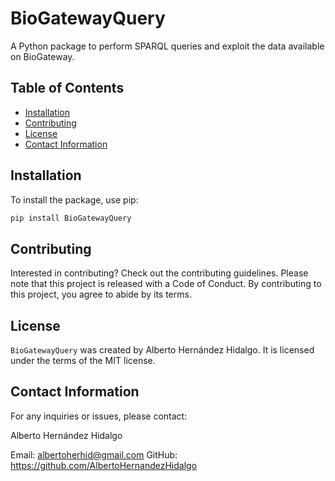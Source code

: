 # BioGatewayQuery

A Python package to perform SPARQL queries and exploit the data available on BioGateway.

## Table of Contents

- [Installation](#installation)
- [Contributing](#contributing)
- [License](#license)
- [Contact Information](#contact-information)

## Installation

To install the package, use pip:

```bash
pip install BioGatewayQuery
```

## Contributing

Interested in contributing? Check out the contributing guidelines. 
Please note that this project is released with a Code of Conduct. 
By contributing to this project, you agree to abide by its terms.

## License

`BioGatewayQuery` was created by Alberto Hernández Hidalgo. It is licensed under the terms
of the MIT license.

## Contact Information
For any inquiries or issues, please contact:

Alberto Hernández Hidalgo

Email: albertoherhid@gmail.com
GitHub: https://github.com/AlbertoHernandezHidalgo
